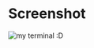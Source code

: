 # Screenshot
![my terminal :D](https://raw.githubusercontent.com/KeizerDev/.bashrc/master/terminal.png)

